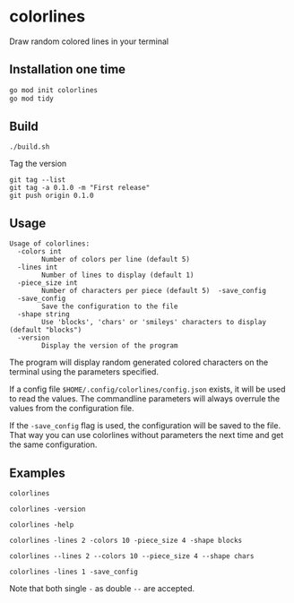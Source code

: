 # colorlines
Draw random colored lines in your terminal


## Installation one time
```bash
go mod init colorlines
go mod tidy
```

## Build

    ./build.sh

Tag the version

    git tag --list
    git tag -a 0.1.0 -m "First release"
    git push origin 0.1.0

## Usage

    Usage of colorlines:
      -colors int
            Number of colors per line (default 5)
      -lines int
            Number of lines to display (default 1)
      -piece_size int
            Number of characters per piece (default 5)  -save_config
      -save_config
            Save the configuration to the file
      -shape string
            Use 'blocks', 'chars' or 'smileys' characters to display (default "blocks")
      -version
            Display the version of the program

The program will display random generated colored characters on the terminal using the parameters specified.

If a config file `$HOME/.config/colorlines/config.json` exists, it will be used to read the values. 
The commandline parameters will always overrule the values from the configuration file.

If the `-save_config` flag is used, the configuration will be saved to the file. That way you can use colorlines without parameters the next time and get the same configuration.

## Examples

    colorlines 

    colorlines -version

    colorlines -help

    colorlines -lines 2 -colors 10 -piece_size 4 -shape blocks
    
    colorlines --lines 2 --colors 10 --piece_size 4 --shape chars

    colorlines -lines 1 -save_config

Note that both single `-` as double `--` are accepted.
